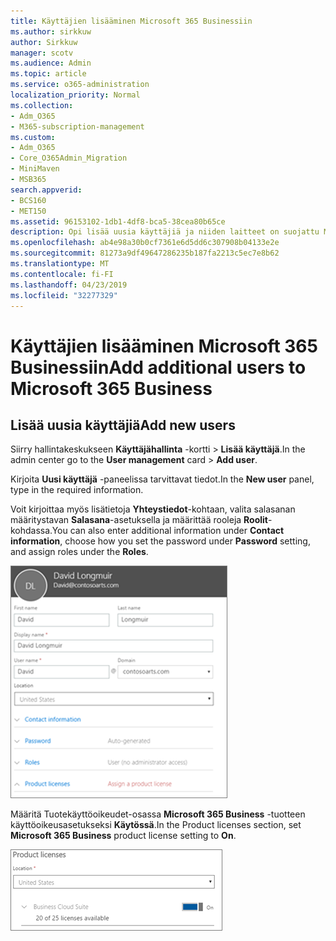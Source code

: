 ```yaml
---
title: Käyttäjien lisääminen Microsoft 365 Businessiin
ms.author: sirkkuw
author: Sirkkuw
manager: scotv
ms.audience: Admin
ms.topic: article
ms.service: o365-administration
localization_priority: Normal
ms.collection:
- Adm_O365
- M365-subscription-management
ms.custom:
- Adm_O365
- Core_O365Admin_Migration
- MiniMaven
- MSB365
search.appverid:
- BCS160
- MET150
ms.assetid: 96153102-1db1-4df8-bca5-38cea80b65ce
description: Opi lisää uusia käyttäjiä ja niiden laitteet on suojattu Microsoft 365 liiketoiminta-roolien määrittäminen.
ms.openlocfilehash: ab4e98a30b0cf7361e6d5dd6c307908b04133e2e
ms.sourcegitcommit: 81273a9df49647286235b187fa2213c5ec7e8b62
ms.translationtype: MT
ms.contentlocale: fi-FI
ms.lasthandoff: 04/23/2019
ms.locfileid: "32277329"
---
```

# <a name="add-additional-users-to-microsoft-365-business"></a><span data-ttu-id="2e9d2-103">Käyttäjien lisääminen Microsoft 365 Businessiin</span><span class="sxs-lookup"><span data-stu-id="2e9d2-103">Add additional users to Microsoft 365 Business</span></span>

## <a name="add-new-users"></a><span data-ttu-id="2e9d2-104">Lisää uusia käyttäjiä</span><span class="sxs-lookup"><span data-stu-id="2e9d2-104">Add new users</span></span>

<span data-ttu-id="2e9d2-105">Siirry hallintakeskukseen **Käyttäjähallinta** -kortti \> **Lisää käyttäjä**.</span><span class="sxs-lookup"><span data-stu-id="2e9d2-105">In the admin center go to the **User management** card \> **Add user**.</span></span>
  
<span data-ttu-id="2e9d2-106">Kirjoita **Uusi käyttäjä** -paneelissa tarvittavat tiedot.</span><span class="sxs-lookup"><span data-stu-id="2e9d2-106">In the **New user** panel, type in the required information.</span></span> 
  
<span data-ttu-id="2e9d2-107">Voit kirjoittaa myös lisätietoja **Yhteystiedot**-kohtaan, valita salasanan määritystavan **Salasana**-asetuksella ja määrittää rooleja **Roolit**-kohdassa.</span><span class="sxs-lookup"><span data-stu-id="2e9d2-107">You can also enter additional information under **Contact information**, choose how you set the password under **Password** setting, and assign roles under the **Roles**.</span></span>
  
![Enter user information in the New user card](media/f04d39ca-48be-4868-8330-8552a4754c8b.png)
  
<span data-ttu-id="2e9d2-109">Määritä Tuotekäyttöoikeudet-osassa **Microsoft 365 Business** -tuotteen käyttöoikeusasetukseksi **Käytössä**.</span><span class="sxs-lookup"><span data-stu-id="2e9d2-109">In the Product licenses section, set **Microsoft 365 Business** product license setting to **On**.</span></span>
  
![Set the license setting to On position](media/7404f7f7-93bc-44a3-9ffb-4208b5b17402.png)
  

  

